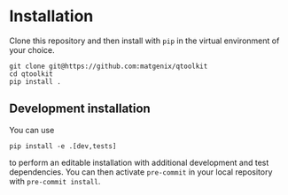 # Installation

Clone this repository and then install with `pip` in the virtual environment of your choice.

```
git clone git@https://github.com:matgenix/qtoolkit
cd qtoolkit
pip install .
```

## Development installation

You can use

```
pip install -e .[dev,tests]
```

to perform an editable installation with additional development and test dependencies.
You can then activate `pre-commit` in your local repository with `pre-commit install`.
